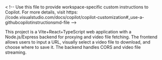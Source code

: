 < !-- Use this file to provide workspace-specific custom instructions to Copilot. For more details,
visit https: //code.visualstudio.com/docs/copilot/copilot-customization#\_use-a-githubcopilotinstructionsmd-file -->

This project is a Vite+React+TypeScript web application with a Node.js/Express backend for proxying and video file fetching. The frontend allows users to input a URL,
visually select a video file to download,
and choose where to save it. The backend handles CORS and video file streaming.
